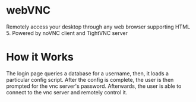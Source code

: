 # webVNC
Remotely access your desktop through any web browser supporting HTML 5. Powered by noVNC client and TightVNC server
# How it Works
The login page queries a database for a username, then, it loads a particular config script. After the config is complete, the user is then prompted for the vnc server's password. Afterwards, the user is able to connect to the vnc server and remotely control it.
